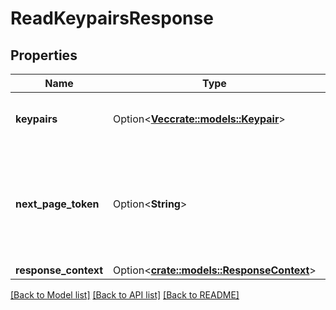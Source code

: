 # ReadKeypairsResponse

## Properties

Name | Type | Description | Notes
------------ | ------------- | ------------- | -------------
**keypairs** | Option<[**Vec<crate::models::Keypair>**](Keypair.md)> | Information about one or more keypairs. | [optional]
**next_page_token** | Option<**String**> | The token to request the next page of results. Each token refers to a specific page. | [optional]
**response_context** | Option<[**crate::models::ResponseContext**](ResponseContext.md)> |  | [optional]

[[Back to Model list]](../README.md#documentation-for-models) [[Back to API list]](../README.md#documentation-for-api-endpoints) [[Back to README]](../README.md)


